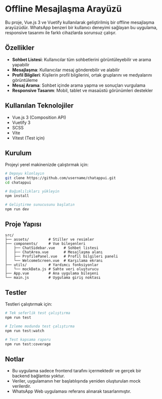 # Offline Mesajlaşma Arayüzü

Bu proje, Vue.js 3 ve Vuetify kullanılarak geliştirilmiş bir offline mesajlaşma arayüzüdür. WhatsApp benzeri bir kullanıcı deneyimi sağlayan bu uygulama, responsive tasarımı ile farklı cihazlarda sorunsuz çalışır.

## Özellikler

- **Sohbet Listesi**: Kullanıcılar tüm sohbetlerini görüntüleyebilir ve arama yapabilir
- **Mesajlaşma**: Kullanıcılar mesaj gönderebilir ve alabilir
- **Profil Bilgileri**: Kişilerin profil bilgilerini, ortak gruplarını ve medyalarını görüntüleme
- **Mesaj Arama**: Sohbet içinde arama yapma ve sonuçları vurgulama
- **Responsive Tasarım**: Mobil, tablet ve masaüstü görünümleri destekler

## Kullanılan Teknolojiler

- Vue.js 3 (Composition API)
- Vuetify 3
- SCSS
- Vite
- Vitest (Test için)

## Kurulum

Projeyi yerel makinenizde çalıştırmak için:

```bash
# Depoyu klonlayın
git clone https://github.com/username/chatappui.git
cd chatappui

# Bağımlılıkları yükleyin
npm install

# Geliştirme sunucusunu başlatın
npm run dev
```

## Proje Yapısı

```
src/
├── assets/         # Stiller ve resimler
├── components/     # Vue bileşenleri
│   ├── ChatSidebar.vue    # Sohbet listesi
│   ├── ChatArea.vue       # Mesajlaşma alanı
│   ├── ProfilePanel.vue   # Profil bilgileri paneli
│   └── WelcomeScreen.vue  # Karşılama ekranı
├── utils/          # Yardımcı fonksiyonlar
│   └── mockData.js # Sahte veri oluşturucu
├── App.vue         # Ana uygulama bileşeni
└── main.js         # Uygulama giriş noktası
```

## Testler

Testleri çalıştırmak için:

```bash
# Tek seferlik test çalıştırma
npm run test

# İzleme modunda test çalıştırma
npm run test:watch

# Test kapsama raporu
npm run test:coverage
```

## Notlar

- Bu uygulama sadece frontend tarafını içermektedir ve gerçek bir backend bağlantısı yoktur.
- Veriler, uygulamanın her başlatılışında yeniden oluşturulan mock verilerdir.
- WhatsApp Web uygulaması referans alınarak tasarlanmıştır.
